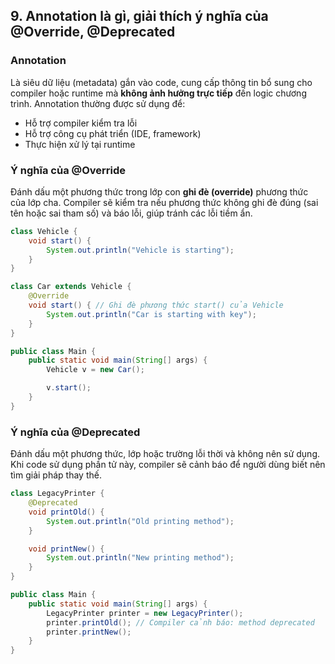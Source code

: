 ## 9. Annotation là gì, giải thích ý nghĩa của @Override, @Deprecated

### Annotation
Là siêu dữ liệu (metadata) gắn vào code, cung cấp thông tin bổ sung cho compiler hoặc runtime mà **không ảnh hưởng trực tiếp** đến logic chương trình. Annotation thường được sử dụng để:
- Hỗ trợ compiler kiểm tra lỗi
- Hỗ trợ công cụ phát triển (IDE, framework)
- Thực hiện xử lý tại runtime

### Ý nghĩa của @Override
Đánh dấu một phương thức trong lớp con **ghi đè (override)** phương thức của lớp cha. Compiler sẽ kiểm tra nếu phương thức không ghi đè đúng (sai tên hoặc sai tham số) và báo lỗi, giúp tránh các lỗi tiềm ẩn.

```java
class Vehicle {
    void start() {
        System.out.println("Vehicle is starting");
    }
}

class Car extends Vehicle {
    @Override
    void start() { // Ghi đè phương thức start() của Vehicle
        System.out.println("Car is starting with key");
    }
}

public class Main {
    public static void main(String[] args) {
        Vehicle v = new Car();

        v.start();
    }
}
```

### Ý nghĩa của @Deprecated
Đánh dấu một phương thức, lớp hoặc trường lỗi thời và không nên sử dụng. Khi code sử dụng phần tử này, compiler sẽ cảnh báo để người dùng biết nên tìm giải pháp thay thế.

```java
class LegacyPrinter {
    @Deprecated
    void printOld() {
        System.out.println("Old printing method");
    }

    void printNew() {
        System.out.println("New printing method");
    }
}

public class Main {
    public static void main(String[] args) {
        LegacyPrinter printer = new LegacyPrinter();
        printer.printOld(); // Compiler cảnh báo: method deprecated
        printer.printNew();
    }
}
```